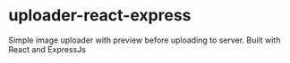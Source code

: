 # uploader-react-express
Simple image uploader with preview before uploading to server. Built with React and ExpressJs
